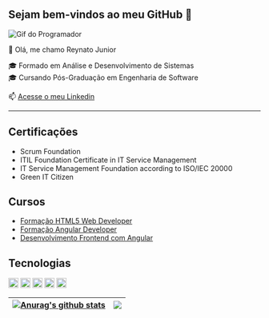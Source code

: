 ## Sejam bem-vindos ao meu GitHub 👋

![Gif do Programador](https://miro.medium.com/v2/resize:fit:640/format:webp/1*dxbvVHJkUh5HagZ7HI0nFw.gif)

👨 Olá, me chamo Reynato Junior

🎓 Formado em Análise e Desenvolvimento de Sistemas
<br>🎓 Cursando Pós-Graduação em Engenharia de Software

📫 [Acesse o meu Linkedin](https://www.linkedin.com/in/reynatojunior/)

-----
## Certificações

- Scrum Foundation
- ITIL Foundation Certificate in IT Service Management
- IT Service Management Foundation according to ISO/IEC 20000
- Green IT Citizen

## Cursos

- <a href="https://www.dio.me/certificate/EAFB0756/share">Formação HTML5 Web Developer</a>
- <a href="https://www.dio.me/certificate/UI1SIDUJ/share">Formação Angular Developer</a>
- <a href="https://www.dio.me/certificate/NY97ADDZ/share">Desenvolvimento Frontend com Angular</a>

## Tecnologias
<p>
<img src="https://cdn.jsdelivr.net/gh/devicons/devicon@latest/icons/html5/html5-original.svg" width="20" /> <img src="https://cdn.jsdelivr.net/gh/devicons/devicon@latest/icons/css3/css3-original.svg" width="20" /> <img src="https://cdn.jsdelivr.net/gh/devicons/devicon@latest/icons/javascript/javascript-original.svg" width="20" /> <img src="https://cdn.jsdelivr.net/gh/devicons/devicon@latest/icons/angular/angular-original.svg" width="20" /> <img src="https://cdn.jsdelivr.net/gh/devicons/devicon@latest/icons/git/git-original.svg" width="20" /> 
</p>


<!-- Github stats-->


| <a href="https://github.com/anuraghazra/github-readme-stats"><img align="center" src="https://github-readme-stats.vercel.app/api?username=reynatojunior&show_icons=true&include_all_commits=true&theme=dracula&hide_border=true" alt="Anurag's github stats" /></a> | <a href="https://github.com/anuraghazra/github-readme-stats"><img align="center" src="https://github-readme-stats.vercel.app/api/top-langs/?username=reynatojunior&layout=compact&theme=dracula&hide_border=true" /></a> |
| ------------- | ------------- |

          

<!--
**reynatojunior/reynatojunior** is a ✨ _special_ ✨ repository because its `README.md` (this file) appears on your GitHub profile.

Here are some ideas to get you started:

- 🔭 I’m currently working on ...
- 🌱 I’m currently learning ...
- 👯 I’m looking to collaborate on ...
- 🤔 I’m looking for help with ...
- 💬 Ask me about ...
- 📫 How to reach me: ...
- 😄 Pronouns: ...
- ⚡ Fun fact: ...
-->
